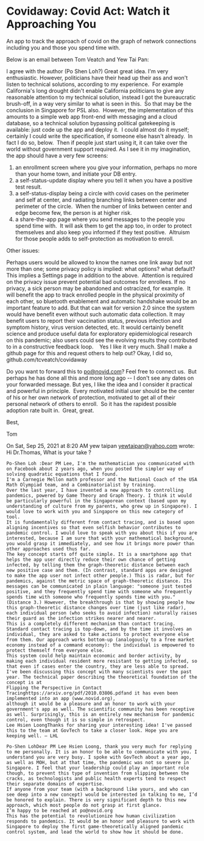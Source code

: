 # Covidaway: Covid Act: Watch it Approaching You

An app to track the approach of covid on the graph of network connections including you and those you spend time with.

Below is an email between Tom Veatch and Yew Tai Pan:

I agree with the author (Po Shen Loh?) Great great idea. I'm very enthusiastic.
However, politicians have their head up their ass and won't listen to technical solutions, according to my experience.  For example California's long drought didn't enable California politicians to give any reasonable attention to my technical solution, instead I got the bureaucratic brush-off, in a way very similar to what is seen in this.  So that may be the conclusion in Singapore for PSL also. 
However, the implementation of this amounts to a simple web app front-end with messaging and a cloud database, so a technical solution bypassing political gatekeeping is available: just code up the app and deploy it.  I could almost do it myself; certainly I could write the specification, if someone else hasn't already.  In fact I do so, below.  Then if people just start using it, it can take over the world without government support required.
As I see it in my imagination, the app should have a very few screens: 
1) an enrollment screen where you give your information, perhaps no more than your home town, and initiate your DB entry.  
2) a self-status-update display where you tell it when you have a positive test result.
3) a self-status-display being a circle with covid cases on the perimeter and self at center, and radiating branching links between center and perimeter of the circle.  When the number of links between center and edge become few, the person is at higher risk.
4) a share-the-app page where you send messages to the people you spend time with.  It will ask them to get the app too, in order to protect themselves and also keep you informed if they test positive.  Altruism for those people adds to self-protection as motivation to enroll. 

Other issues: 

Perhaps users would be allowed to know the names one link away but not more than one; some privacy policy is implied: what options? what default?  This implies a Settings page in addition to the above.  Attention is required on the privacy issue prevent potential bad outcomes for enrollees. If no privacy, a sick person may be abandoned and ostracized, for example. 
It will benefit the app to track enrolled people in the physical proximity of each other, so bluetooth enablement and automatic handshake would be an important feature to add. But that can wait for version 2.0 since the system would have benefit even without such automatic data collection.
It may benefit users to report their vaccination status, previous infection and symptom history, virus version detected, etc. It would certainly benefit science and produce useful data for exploratory epidemiological research on this pandemic; also users could see the evolving results they contributed to in a constructive feedback loop.   
Yes I like it very much.
Shall I make a github page for this and request others to help out?  Okay, I did so, github.com/tcveatch/covidaway

Do you want to forward this to po@novid.com? Feel free to connect us.  But perhaps he has done all this and more long ago -- I don't see any dates on your forwarded message.
But yes, I like the idea and I consider it practical and powerful in principle.  Every motivated initial user should be the center of his or her own network of protection, motivated to get all of their personal network of others to enroll.  So it has the rapidest possible adoption rate built in.  Great, great.

Best,

Tom



On Sat, Sep 25, 2021 at 8:20 AM yew taipan <yewtaipan@yahoo.com> wrote:
Hi Dr.Thomas,
What is your take ?
~~~~~~~~~~~~~~~~~~~~~~~~~~~~~~~~~~~~~~~~~~~~~~~~~~~~~
Po-Shen Loh :Dear PM Lee, I'm the mathematician you communicated with on Facebook about 2 years ago, when you posted the simpler way of solving quadratic equations that I found. 
I'm a Carnegie Mellon math professor and the National Coach of the USA Math Olympiad team, and a Combinatorialist by training. 
Over the last year, I have invented a new approach to controlling pandemics, powered by Game Theory and Graph Theory. I think it would be particularly powerful in the Singaporean context (based upon my understanding of culture from my parents, who grew up in Singapore). I would love to work with you and Singapore on this new category of tool.
It is fundamentally different from contact tracing, and is based upon aligning incentives so that even selfish behavior contributes to pandemic control. I would love to speak with you about this if you are interested, because I am sure that with your mathematical background, you would grasp it immediately, and see how it brings more power than other approaches used thus far.
The key concept starts off quite simple. It is a smartphone app that helps the app user directly reduce their own chance of getting infected, by telling them the graph-theoretic distance between each new positive case and them. (In contrast, standard apps are designed to make the app user not infect other people.) This is radar, but for pandemics, against the metric space of graph-theoretic distance. Its messages can be communicated in plain language: "someone just tested positive, and they frequently spend time with someone who frequently spends time with someone who frequently spends time with you." (Distance 3.) However, the breakthrough is that by showing people how this graph-theoretic distance changes over time (just like radar), each individual person (who seeks to avoid infection) naturally raises their guard as the infection strikes nearer and nearer.
This is a completely different mechanism than contact tracing. Standard contact tracing is top-down, and by the time it involves an individual, they are asked to take actions to protect everyone else from them. Our approach works bottom-up (analogously to a free market economy instead of a command economy): the individual is empowered to protect themself from everyone else.
This system could help maintain economic and border activity, by making each individual resident more resistant to getting infected, so that even if cases enter the country, they are less able to spread.
I've been discussing this concept with many scientists over the past year. The technical paper describing the theoretical foundation of the concept is at 
Flipping the Perspective in Contact Tracinghttps://arxiv.org/pdf/2010.03806.pdfand it has even been implemented into an app (www.novid.org), 
although it would be a pleasure and an honor to work with your government's app as well. The scientific community has been receptive as well. Surprisingly, this is an entirely new mechanism for pandemic control, even though it is so simple in retrospect.
Lee Hsien LoongThanks for sharing your interesting idea! I've passed this to the team at GovTech to take a closer look. Hope you are keeping well. – LHL

Po-Shen LohDear PM Lee Hsien Loong, thank you very much for replying to me personally. It is an honor to be able to communicate with you. I understand you are very busy. I spoke with GovTech about a year ago, as well as MOH, but at that time, the pandemic was not so severe in Singapore. I feel that your leadership could play an important role though, to prevent this type of invention from slipping between the cracks, as technologists and public health experts tend to respect their separate domains of expertise.
If anyone from your team (with a background like yours, and who can see deep into a new concept) would be interested in talking to me, I’d be honored to explain. There is very significant depth to this new approach, which most people do not grasp at first glance. 
I’m happy to be reached at po@novid.org
This has the potential to revolutionize how human civilization responds to pandemics. It would be an honor and pleasure to work with Singapore to deploy the first game-theoretically aligned pandemic control system, and lead the world to show how it should be done.


